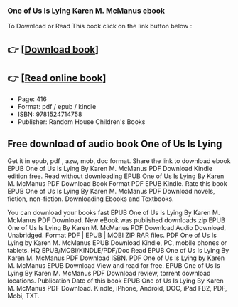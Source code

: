 ### One of Us Is Lying Karen M. McManus ebook

To Download or Read This book click on the link button below :

## 👉  [**[Download book](http://ebooksharez.info/download.php?group=book&from=github.com&id=660526&lnk=1062 "Download book")**]

## 👉  [**[Read online book](http://ebooksharez.info/download.php?group=book&from=github.com&id=660526&lnk=1062 "Read online book")**]


* Page: 416
* Format: pdf / epub / kindle
* ISBN: 9781524714758
* Publisher: Random House Children&#039;s Books



## Free download of audio book One of Us Is Lying


Get it in epub, pdf , azw, mob, doc format. Share the link to download ebook EPUB One of Us Is Lying By Karen M. McManus PDF Download Kindle edition free. Read without downloading EPUB One of Us Is Lying By Karen M. McManus PDF Download Book Format PDF EPUB Kindle. Rate this book EPUB One of Us Is Lying By Karen M. McManus PDF Download novels, fiction, non-fiction. Downloading Ebooks and Textbooks.

You can download your books fast EPUB One of Us Is Lying By Karen M. McManus PDF Download. New eBook was published downloads zip EPUB One of Us Is Lying By Karen M. McManus PDF Download Audio Download, Unabridged. Format PDF | EPUB | MOBI ZIP RAR files. PDF One of Us Is Lying by Karen M. McManus EPUB Download Kindle, PC, mobile phones or tablets. HQ EPUB/MOBI/KINDLE/PDF/Doc Read EPUB One of Us Is Lying By Karen M. McManus PDF Download ISBN. PDF One of Us Is Lying by Karen M. McManus EPUB Download View and read for free. EPUB One of Us Is Lying By Karen M. McManus PDF Download review, torrent download locations. Publication Date of this book EPUB One of Us Is Lying By Karen M. McManus PDF Download. Kindle, iPhone, Android, DOC, iPad FB2, PDF, Mobi, TXT.





